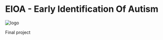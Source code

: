 # EIOA - Early Identification Of Autism
![logo](https://github.com/Tal-C/Identification-of-Autism/blob/master/pics/temp/images.jpg)


Final project

